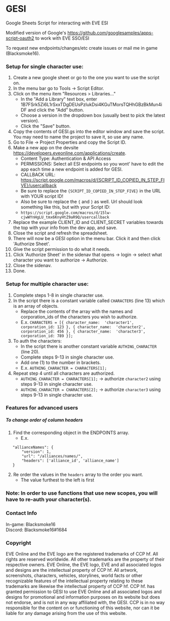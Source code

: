 # GESI
Google Sheets Script for interacting with EVE ESI

Modified version of Google's https://github.com/googlesamples/apps-script-oauth2 to work with EVE SSO/ESI

To request new endpoints/changes/etc create issues or mail me in game (Blacksmoke16).

### Setup for single character use:
   1. Create a new google sheet or go to the one you want to use the script on.
   2. In the menu bar go to Tools -> Script Editor.
   3. Click on the menu item "Resources > Libraries..."
       * In the "Add a Library" text box, enter 1B7FSrk5Zi6L1rSxxTDgDEUsPzlukDsi4KGuTMorsTQHhGBzBkMun4iDF and click the "Add" button.
       * Choose a version in the dropdown box (usually best to pick the latest version).
       * Click the "Save" button.
   4. Copy the contents of GESI.gs into the editor window and save the script. You may need to name the project to save it, so use any name.
   5. Go to File -> Project Properties and copy the Script ID.
   6. Make a new app on the devsite https://developers.eveonline.com/applications/create.  
        * Content Type:  Authentication & API Access
        * PERMISSIONS:   Select all ESI endpoints so you wont' have to edit the app each time a new endpoint is added for GESI.
        * CALLBACK URL:  https://script.google.com/macros/d/{SCRIPT_ID_COPIED_IN_STEP_FIVE}/usercallback
        * Be sure to replace the `{SCRIPT_ID_COPIED_IN_STEP_FIVE}` in the URL with YOUR script ID!
        * Also be sure to replace the `{` and `}` as well.  Url should look something like this, but with your Script ID:
        * `https://script.google.com/macros/d/15lw-cjwWYnHgLU_tmx6KnyHtZ9aR9Q/usercallback`
   7. Replace the example CLIENT_ID and CLIENT_SECRET variables towards the top with your info from the dev app, and save.
   8. Close the script and refresh the spreadsheet.
   9. There will now be a GESI option in the menu bar.  Click it and then click 'Authorize Sheet'.
   10. Give the script permission to do what it needs.
   11. Click 'Authorize Sheet' in the sidenav that opens -> login -> select what character you want to authorize -> Authorize.
   12. Close the sidenav.
   13. Done.
   
### Setup for multiple character use:
   1. Complete steps 1-8 in single character use.
   2. In the script there is a constant variable called `CHARACTERS` (line 13) which is an array of objects. 
      * Replace the contents of the array with the names and corporation_ids of the characters you wish to authorize.
      * E.x. `CHARACTERS = [{ character_name:  'character1', corporation_id: 123 }, { character_name:  'character2', corporation_id: 456 }, { character_name:  'character3', corporation_id: 789 }];`
   4. To auth the characters:
      * In the script there is another constant variable `AUTHING_CHARACTER` (line 20).
      * Complete steps 9-13 in single character use. 
      * Add one (1) to the number in brackets.
      * E.x. `AUTHING_CHARACTER = CHARACTERS[1];`
   5. Repeat step 4 until all characters are authorized.
      * `AUTHING_CHARACTER = CHARACTERS[1];` -> authorize `character2` using steps 9-13 in single character use. 
      * `AUTHING_CHARACTER = CHARACTERS[2];` -> authorize `character3` using steps 9-13 in single character use. 
      
### Features for advanced users

##### To change order of column headers
   1. Find the corresponding object in the ENDPOINTS array.
      * E.x. 
 ```
    "allianceNames": {
        "version": 1,
        "url": "/alliances/names/",
        "headers": ['alliance_id', 'alliance_name']
    }
 ```
   2. Re order the values in the `headers` array to the order you want.
      * The value furthest to the left is first
        
### Note:  In order to use functions that use new scopes, you will have to re-auth your character(s).

### Contact Info
In-game:  Blacksmoke16  
Discord:  Blacksmoke16#1684
  
### Copyright
 EVE Online and the EVE logo are the registered trademarks of CCP hf. All rights are reserved worldwide. All other 
 trademarks are the property of their respective owners. EVE Online, the EVE logo, EVE and all associated logos and designs are the intellectual property of CCP hf. All artwork, screenshots, characters, vehicles, storylines, world facts or other recognizable features of the intellectual property relating to these trademarks are likewise the intellectual property of CCP hf.    CCP hf. has granted permission to GESI to use EVE Online and all associated logos and designs for promotional and information purposes on its website but does not endorse, and is not in any way affiliated with, the GESI. CCP is in no way responsible for the content on or functioning of this website, nor can it be liable for any damage arising from the use of this website.
